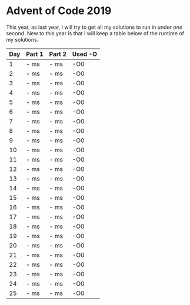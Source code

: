 # Advent of Code 2019

This year, as last year, I will try to get all my solutions to run in under *one* second. New to this year is that I will keep a table below of the runtime of my solutions.

| Day | Part 1 | Part 2 | Used -O |
|------------------|-----------------|-----------------|-----------------|
| 1    | - ms    | - ms    | -O0 |
| 2    | - ms    | - ms    | -O0 |
| 3    | - ms    | - ms  | -O0 |
| 4    | - ms    | - ms    | -O0 |
| 5    | - ms    | - ms    | -O0 |
| 6    | - ms    | - ms    | -O0 |
| 7    | - ms    | - ms    | -O0 |
| 8    | - ms    | - ms    | -O0 |
| 9    | - ms    | - ms    | -O0 |
| 10    | - ms    | - ms    | -O0 |
| 11    | - ms    | - ms    | -O0 |
| 12    | - ms    | - ms    | -O0 |
| 13    | - ms    | - ms    | -O0 |
| 14    | - ms    | - ms    | -O0 |
| 15    | - ms    | - ms    | -O0 |
| 16    | - ms    | - ms    | -O0 |
| 17    | - ms    | - ms    | -O0 |
| 18    | - ms    | - ms    | -O0 |
| 19    | - ms    | - ms    | -O0 |
| 20    | - ms    | - ms    | -O0 |
| 21    | - ms    | - ms    | -O0 |
| 22    | - ms    | - ms    | -O0 |
| 23    | - ms    | - ms    | -O0 |
| 24    | - ms    | - ms    | -O0 |
| 25    | - ms    | - ms    | -O0 |
